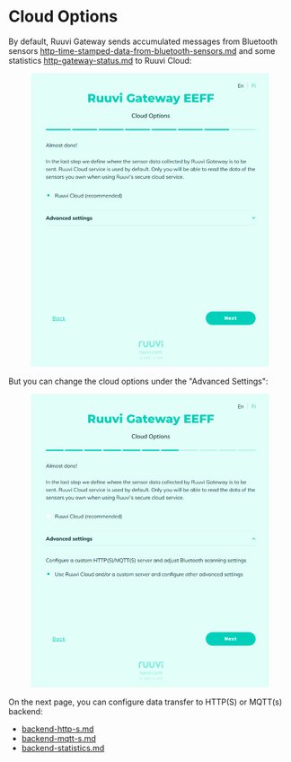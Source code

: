# Cloud Options

By default, Ruuvi Gateway sends accumulated messages from Bluetooth sensors [http-time-stamped-data-from-bluetooth-sensors.md](../../../data-formats/http-time-stamped-data-from-bluetooth-sensors.md "mention") and some statistics [http-gateway-status.md](../../../data-formats/http-gateway-status.md "mention") to Ruuvi Cloud:

<figure><img src="../../../.gitbook/assets/Screenshot from 2023-06-27 21-32-03.png" alt=""><figcaption></figcaption></figure>

But you can change the cloud options under the "Advanced Settings":

<figure><img src="../../../.gitbook/assets/Screenshot from 2023-06-27 21-32-36.png" alt=""><figcaption></figcaption></figure>

On the next page, you can configure data transfer to HTTP(S) or MQTT(s) backend:

* [backend-http-s.md](backend-http-s.md "mention")
* [backend-mqtt-s.md](backend-mqtt-s.md "mention")
* [backend-statistics.md](backend-statistics.md "mention")
